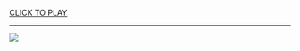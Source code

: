 
<a href="https://premium76.site?title=io_games_unblocked_at_school&ref=13M">CLICK TO PLAY</a></h3>
<hr>

<a href="https://premium76.site?title=io_games_unblocked_at_school&ref=13M"><img src="https://clearcache.store/games.png"></a>


